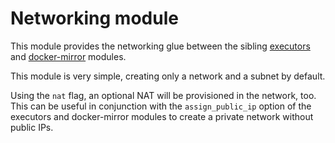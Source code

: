 # Networking module

This module provides the networking glue between the sibling [executors](https://registry.terraform.io/modules/sourcegraph/executors/aws/6.7.0/submodules/executors) and [docker-mirror](https://registry.terraform.io/modules/sourcegraph/executors/aws/6.7.0/submodules/docker-mirror) modules.

This module is very simple, creating only a network and a subnet by default.

Using the `nat` flag, an optional NAT will be provisioned in the network, too. This can be useful in conjunction with the `assign_public_ip` option of the executors and docker-mirror modules to create a private network without public IPs.

